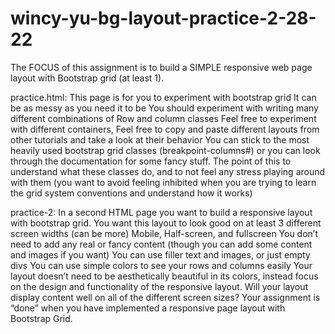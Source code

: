 # wincy-yu-bg-layout-practice-2-28-22

The FOCUS of this assignment is to build a SIMPLE responsive web page layout with Bootstrap grid (at least 1).

practice.html:
This page is for you to experiment with bootstrap grid
It can be as messy as you need it to be
You should experiment with writing many different combinations of Row and column classes
Feel free to experiment with different containers, 
Feel free to copy and paste different layouts from other tutorials and take a look at their behavior
You can stick to the most heavily used bootstrap grid classes (breakpoint-columns#) or you can look through the documentation for some fancy stuff.
The point of this to understand what these classes do, and to not feel any stress playing around with them (you want to avoid feeling inhibited when you are trying to learn the grid system conventions and understand how it works)

practice-2:
In a second HTML page you want to build a responsive layout with bootstrap grid.
You want this layout to look good on at least 3 different screen widths (can be more)
 Mobile, Half-screen, and fullscreen
You don’t need to add any real or fancy content  (though you can add some content and images if you want)
You can use filler text and images, or just empty divs
You can use simple colors to see your rows and columns easily
Your layout doesn’t need to be aesthetically beautiful in its colors, instead focus on the design and functionality of the responsive layout.
Will your layout display content well on all of the different screen sizes?
Your assignment is “done” when you have implemented a responsive page layout with Bootstrap Grid.
